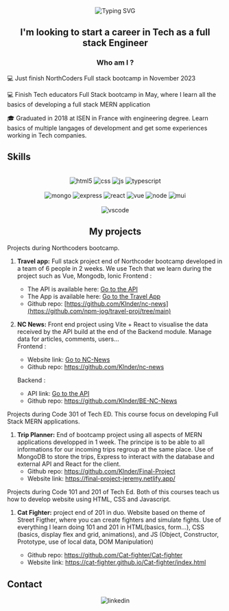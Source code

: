 <div align="center"><img src="https://readme-typing-svg.herokuapp.com?font=Roboto&weight=500&size=30&duration=3000&pause=1000&color=86F73F&background=1B17FF00&center=true&vCenter=true&width=500&height=70&lines=Hi+I'm+J%C3%A9r%C3%A9my+Merlin+%F0%9F%91%8B" alt="Typing SVG" /></div>

<h2 align="center"> I'm looking to start a career in Tech as a full stack Engineer</h2>

<h3 align="center">Who am I ?</h3>

:computer: Just finish NorthCoders Full stack bootcamp in November 2023

:computer: Finish Tech educators Full Stack bootcamp in May, where I learn all the basics of developing a full stack MERN application

:mortar_board: Graduated in 2018 at ISEN in France with engineering degree. Learn basics of multiple langages of development and get some experiences working in Tech companies.

## Skills

<div align="center"><br/>
 <img alt="html5" src= "https://img.shields.io/badge/HTML5-E34F26?style=for-the-badge&logo=html5&logoColor=white" />
<img alt="css" src= "https://img.shields.io/badge/CSS3-1572B6?style=for-the-badge&logo=css3&logoColor=white" />
<img alt="js" src="https://img.shields.io/badge/JavaScript-323330?style=for-the-badge&logo=javascript&logoColor=F7DF1E" />
<img alt="typescript" src="https://img.shields.io/badge/TypeScript-007ACC?style=for-the-badge&logo=typescript&logoColor=white" />
</div>
 <div align="center"><br/>
<img alt="mongo" src="https://img.shields.io/badge/MongoDB-4EA94B?style=for-the-badge&logo=mongodb&logoColor=white" />
<img alt="express" src="https://img.shields.io/badge/Express.js-404D59?style=for-the-badge" />
<img alt="react" src="https://img.shields.io/badge/React-20232A?style=for-the-badge&logo=react&logoColor=61DAFB" />
    <img alt="vue" src="https://img.shields.io/badge/Vue.js-35495E?style=for-the-badge&logo=vue.js&logoColor=4FC08D" />
<img alt="node" src="https://img.shields.io/badge/Node.js-43853D?style=for-the-badge&logo=node.js&logoColor=white" />
<img alt="mui" src="https://img.shields.io/badge/Material--UI-0081CB?style=for-the-badge&logo=material-ui&logoColor=white" />   
</div>
<div align="center"><br/>  
<img alt="vscode" src="https://img.shields.io/badge/Visual_Studio-5C2D91?style=for-the-badge&logo=visual%20studio&logoColor=white" />
 </div>



<h2 align="center">My projects</h2>

Projects during Northcoders bootcamp.

1. **Travel app:** Full stack project end of Northcoder bootcamp developed in a team of 6 people in 2 weeks. We use Tech that we learn during the project such as Vue, Mongodb, Ionic
   Frontend :  
   - The API is available here: [Go to the API](https://travel-app-api-8nj9.onrender.com/api)  
   - The App is available here: [Go to the Travel App](https://travel-app-npm-jog.netlify.app/)
   - Github repo: [https://github.com/Klnder/nc-news](https://github.com/npm-jog/travel-proj/tree/main)


2. **NC News:** Front end project using Vite + React to visualise the data received by the API build at the end of the Backend module. Manage data for articles, comments, users...  
   Frontend :  
   - Website link: [Go to NC-News](https://nc-news-pinpin.netlify.app/home)  
   - Github repo: https://github.com/Klnder/nc-news
     
   Backend :  
   - API link: [Go to the API](https://nc-api-project.onrender.com/api)  
   - Github repo: https://github.com/Klnder/BE-NC-News  


Projects during Code 301 of Tech ED. This course focus on developing Full Stack MERN applications.

1. **Trip Planner:** End of bootcamp project using all aspects of MERN applications developped in 1 week. The principe is to be able to all informations for our incoming trips regroup at the same place. Use of MongoDB to store the trips, Express to interact with the database and external API and React for the client.
    - Github repo: https://github.com/Klnder/Final-Project
    - Website link: https://final-project-jeremy.netlify.app/

Projects during Code 101 and 201 of Tech Ed. Both of this courses teach us how to develop website using HTML, CSS and Javascript.

    
1. **Cat Fighter:** project end of 201 in duo. Website based on theme of Street Figther, where you can create fighters and simulate fights. Use of everything I learn doing 101 and 201 in HTML(basics, form...), CSS (basics, display flex and grid, animations), and JS (Object, Constructor, Prototype, use of local data, DOM Manipulation)

    - Github repo: https://github.com/Cat-fighter/Cat-fighter
    - Website link: https://cat-fighter.github.io/Cat-fighter/index.html


## Contact
<div align="center">
<img src="https://img.shields.io/badge/LinkedIn-0077B5?style=for-the-badge&logo=linkedin&logoColor=white" alt="linkedin" />
</div>

